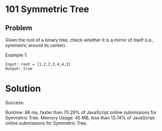 # 101 Symmetric Tree

## Problem
Given the root of a binary tree, check whether it is a mirror of itself (i.e., symmetric around its center).

Example 1:
```dash
Input: root = [1,2,2,3,4,4,3]
Output: true
```

# Solution
Success:

Runtime: 86 ms, faster than 70.29% of JavaScript online submissions for Symmetric Tree.
Memory Usage: 45 MB, less than 13.74% of JavaScript online submissions for Symmetric Tree.

